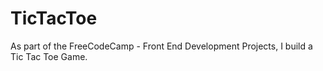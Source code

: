 # TicTacToe
As part of the FreeCodeCamp - Front End Development Projects, I build a Tic Tac Toe Game.
